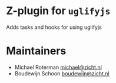 # Z-plugin for `uglifyjs`

Adds tasks and hooks for using uglifyjs

# Maintainers
* Michael Roterman <michael@zicht.nl>
* Boudewijn Schoon <boudewijn@zicht.nl>
